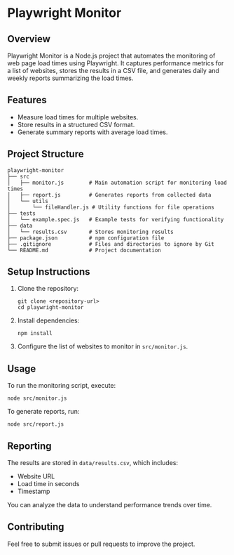 # Playwright Monitor

## Overview
Playwright Monitor is a Node.js project that automates the monitoring of web page load times using Playwright. It captures performance metrics for a list of websites, stores the results in a CSV file, and generates daily and weekly reports summarizing the load times.

## Features
- Measure load times for multiple websites.
- Store results in a structured CSV format.
- Generate summary reports with average load times.

## Project Structure
```
playwright-monitor
├── src
│   ├── monitor.js        # Main automation script for monitoring load times
│   ├── report.js         # Generates reports from collected data
│   └── utils
│       └── fileHandler.js # Utility functions for file operations
├── tests
│   └── example.spec.js   # Example tests for verifying functionality
├── data
│   └── results.csv       # Stores monitoring results
├── package.json          # npm configuration file
├── .gitignore            # Files and directories to ignore by Git
└── README.md             # Project documentation
```

## Setup Instructions
1. Clone the repository:
   ```
   git clone <repository-url>
   cd playwright-monitor
   ```

2. Install dependencies:
   ```
   npm install
   ```

3. Configure the list of websites to monitor in `src/monitor.js`.

## Usage
To run the monitoring script, execute:
```
node src/monitor.js
```

To generate reports, run:
```
node src/report.js
```

## Reporting
The results are stored in `data/results.csv`, which includes:
- Website URL
- Load time in seconds
- Timestamp

You can analyze the data to understand performance trends over time.

## Contributing
Feel free to submit issues or pull requests to improve the project.